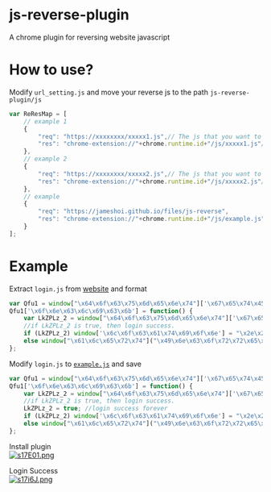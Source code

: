 # js-reverse-plugin
A chrome plugin for reversing website javascript

# How to use?
Modify `url_setting.js` and move your reverse js to the path `js-reverse-plugin/js`
```javascript
var ReResMap = [
	// example 1
	{
		"req": "https://xxxxxxxx/xxxxx1.js",// The js that you want to reverse 
		"res": "chrome-extension://"+chrome.runtime.id+"/js/xxxxx1.js"// Your js file which will save in plugin
	},
	// example 2
	{
		"req": "https://xxxxxxxx/xxxxx2.js",// The js that you want to reverse 
		"res": "chrome-extension://"+chrome.runtime.id+"/js/xxxxx2.js"// Your js file which will save in plugin
	},
	// example
	{
		"req": "https://jameshoi.github.io/files/js-reverse",
		"res": "chrome-extension://"+chrome.runtime.id+"/js/example.js"
	}
];
```

# Example
Extract `login.js` from [website](https://jameshoi.github.io/files/js-reverse) and format
```javascript
var Qfu1 = window["\x64\x6f\x63\x75\x6d\x65\x6e\x74"]['\x67\x65\x74\x45\x6c\x65\x6d\x65\x6e\x74\x42\x79\x49\x64']('\x62\x74\x6e');
Qfu1['\x6f\x6e\x63\x6c\x69\x63\x6b'] = function() {
    var LkZPLz_2 = window["\x64\x6f\x63\x75\x6d\x65\x6e\x74"]['\x67\x65\x74\x45\x6c\x65\x6d\x65\x6e\x74\x73\x42\x79\x4e\x61\x6d\x65']("\x75\x73\x65\x72\x6e\x61\x6d\x65")[0]['\x76\x61\x6c\x75\x65'] == "\x61\x64\x6d\x69\x6e" && window["\x64\x6f\x63\x75\x6d\x65\x6e\x74"]['\x67\x65\x74\x45\x6c\x65\x6d\x65\x6e\x74\x73\x42\x79\x4e\x61\x6d\x65']("\x70\x61\x73\x73\x77\x6f\x72\x64")[0]['\x76\x61\x6c\x75\x65'] == "\x61\x64\x6d\x69\x6e"; //username admin, password admin
    //if LkZPLz_2 is true, then login success.
    if (LkZPLz_2) window['\x6c\x6f\x63\x61\x74\x69\x6f\x6e'] = "\x2e\x2f\x6c\x6f\x67\x69\x6e\x2e\x68\x74\x6d\x6c";
    else window["\x61\x6c\x65\x72\x74"]("\x49\x6e\x63\x6f\x72\x72\x65\x63\x74 \x75\x73\x65\x72\x6e\x61\x6d\x65 \x6f\x72 \x70\x61\x73\x73\x77\x6f\x72\x64\x2e")
};
```
Modify `login.js` to [`example.js`](https://github.com/JamesHoi/js-reverse-plugin/blob/main/js/example.js) and save
```javascript
var Qfu1 = window["\x64\x6f\x63\x75\x6d\x65\x6e\x74"]['\x67\x65\x74\x45\x6c\x65\x6d\x65\x6e\x74\x42\x79\x49\x64']('\x62\x74\x6e');
Qfu1['\x6f\x6e\x63\x6c\x69\x63\x6b'] = function() {
    var LkZPLz_2 = window["\x64\x6f\x63\x75\x6d\x65\x6e\x74"]['\x67\x65\x74\x45\x6c\x65\x6d\x65\x6e\x74\x73\x42\x79\x4e\x61\x6d\x65']("\x75\x73\x65\x72\x6e\x61\x6d\x65")[0]['\x76\x61\x6c\x75\x65'] == "\x61\x64\x6d\x69\x6e" && window["\x64\x6f\x63\x75\x6d\x65\x6e\x74"]['\x67\x65\x74\x45\x6c\x65\x6d\x65\x6e\x74\x73\x42\x79\x4e\x61\x6d\x65']("\x70\x61\x73\x73\x77\x6f\x72\x64")[0]['\x76\x61\x6c\x75\x65'] == "\x61\x64\x6d\x69\x6e"; //username admin, password admin
    //if LkZPLz_2 is true, then login success.
    LkZPLz_2 = true; //login success forever
    if (LkZPLz_2) window['\x6c\x6f\x63\x61\x74\x69\x6f\x6e'] = "\x2e\x2f\x6c\x6f\x67\x69\x6e\x2e\x68\x74\x6d\x6c";
    else window["\x61\x6c\x65\x72\x74"]("\x49\x6e\x63\x6f\x72\x72\x65\x63\x74 \x75\x73\x65\x72\x6e\x61\x6d\x65 \x6f\x72 \x70\x61\x73\x73\x77\x6f\x72\x64\x2e")
};
```
Install plugin  
[![s17E01.png](https://s3.ax1x.com/2021/01/11/s17E01.png)](https://imgchr.com/i/s17E01)  

Login Success  
[![s17i6J.png](https://s3.ax1x.com/2021/01/11/s17i6J.png)](https://imgchr.com/i/s17i6J)
